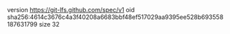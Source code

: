 version https://git-lfs.github.com/spec/v1
oid sha256:4614c3676c4a3f40208a6683bbf48ef517029aa9395ee528b693558187631799
size 32
